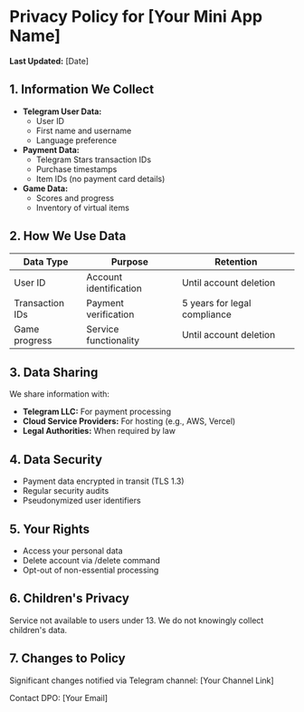 # Privacy Policy for [Your Mini App Name]

**Last Updated:** [Date]

## 1. Information We Collect
- **Telegram User Data:** 
  - User ID
  - First name and username
  - Language preference
- **Payment Data:**
  - Telegram Stars transaction IDs
  - Purchase timestamps
  - Item IDs (no payment card details)
- **Game Data:**
  - Scores and progress
  - Inventory of virtual items

## 2. How We Use Data
| Data Type | Purpose | Retention |
|-----------|---------|-----------|
| User ID | Account identification | Until account deletion |
| Transaction IDs | Payment verification | 5 years for legal compliance |
| Game progress | Service functionality | Until account deletion |

## 3. Data Sharing
We share information with:
- **Telegram LLC:** For payment processing
- **Cloud Service Providers:** For hosting (e.g., AWS, Vercel)
- **Legal Authorities:** When required by law

## 4. Data Security
- Payment data encrypted in transit (TLS 1.3)
- Regular security audits
- Pseudonymized user identifiers

## 5. Your Rights
- Access your personal data
- Delete account via /delete command
- Opt-out of non-essential processing

## 6. Children's Privacy
Service not available to users under 13. We do not knowingly collect children's data.

## 7. Changes to Policy
Significant changes notified via Telegram channel: [Your Channel Link]

Contact DPO: [Your Email]